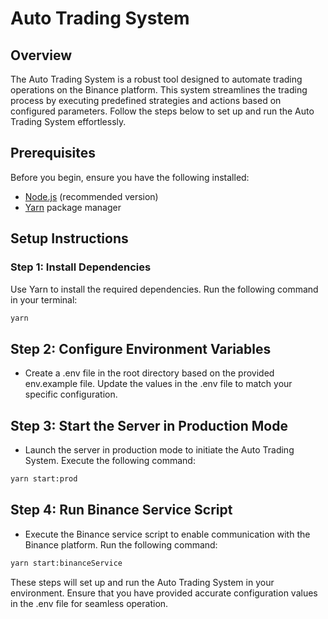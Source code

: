 # Auto Trading System

## Overview

The Auto Trading System is a robust tool designed to automate trading operations on the Binance platform. This system streamlines the trading process by executing predefined strategies and actions based on configured parameters. Follow the steps below to set up and run the Auto Trading System effortlessly.

## Prerequisites

Before you begin, ensure you have the following installed:

- [Node.js](https://nodejs.org/) (recommended version)
- [Yarn](https://yarnpkg.com/) package manager

## Setup Instructions

### Step 1: Install Dependencies

Use Yarn to install the required dependencies. Run the following command in your terminal:

```bash
yarn
```
## Step 2: Configure Environment Variables

- Create a .env file in the root directory based on the provided env.example file. Update the values in the .env file to match your specific configuration.

## Step 3: Start the Server in Production Mode

- Launch the server in production mode to initiate the Auto Trading System. Execute the following command:
```bash
yarn start:prod
```
 
## Step 4: Run Binance Service Script

- Execute the Binance service script to enable communication with the Binance platform. Run the following command:
```bash
yarn start:binanceService
```

These steps will set up and run the Auto Trading System in your environment. Ensure that you have provided accurate configuration values in the .env file for seamless operation.
